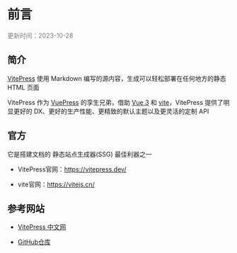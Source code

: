 # 前言

<p style="color: #7e7e7e;">更新时间：2023-10-28</p>

## 简介

[VitePress](https://vitepress.dev/) 使用 Markdown 编写的源内容，生成可以轻松部署在任何地方的静态 HTML 页面

VitePress 作为 [VuePress](https://v2.vuepress.vuejs.org/zh/) 的孪生兄弟，借助 [Vue 3](https://cn.vuejs.org/) 和 [vite](https://vitejs.cn/)，VitePress 提供了明显更好的 DX、更好的生产性能、更精致的默认主题以及更灵活的定制 API


## 官方

它是搭建文档的 静态站点生成器(SSG) 最佳利器之一

* VitePress官网：https://vitepress.dev/

* vite官网：https://vitejs.cn/


## 参考网站

* [VitePress 中文网](https://vitepress.qzxdp.cn/)

* [GitHub仓库](https://github.com/vuejs/vitepress)






